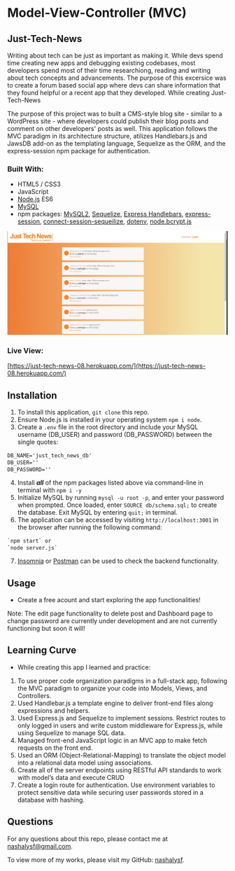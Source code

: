 # Model-View-Controller (MVC)
## Just-Tech-News
Writing about tech can be just as important as making it. While devs spend time creating new apps and debugging existing codebases, most developers spend most of their time researchiong, reading and writing about tech concepts and advancements. The purpose of this excersice was to create a forum based social app where devs can share information that they found helpful or a recent app that they developed. While creating Just-Tech-News

The purpose of this project was to built a CMS-style blog site - similar to a WordPress site - where developers could publish their blog posts and comment on other developers' posts as well. This application follows the MVC paradigm in its architecture structure, atilizes Handlebars.js and JawsDB add-on as the templating language, Sequelize as the ORM, and the express-session npm package for authentication.

### Built With:
- HTML5 / CSS3
- JavaScript
- [Node.js](https://nodejs.org/en/) ES6
- [MySQL](https://dev.mysql.com/doc/)
- npm packages: [MySQL2](https://github.com/sidorares/node-mysql2#readme), [Sequelize](https://sequelize.org/), [Express Handlebars](https://github.com/express-handlebars/express-handlebars), [express-session](https://github.com/expressjs/session#readme), [connect-session-sequeilize](https://github.com/mweibel/connect-session-sequelize), [dotenv](https://github.com/motdotla/dotenv#readme), [node.bcrypt.js](https://github.com/kelektiv/node.bcrypt.js#readme)

![Screenshot.jpg](./public/img/Screenshot.jpg)

### Live View:
[https://just-tech-news-08.herokuapp.com/](https://just-tech-news-08.herokuapp.com/)

## Installation
1. To install this application, `git clone` this repo.
2. Ensure Node.js is installed in your operating system `npm i node`.
3. Create a `.env` file in the root directory and include your MySQL username (DB_USER) and password (DB_PASSWORD) between the single quotes:
```
DB_NAME='just_tech_news_db'
DB_USER=''
DB_PASSWORD=''
```
4. Install ***all*** of the npm packages listed above via command-line in terminal with `npm i -y`
5. Initialize MySQL by running `mysql -u root -p`, and enter your password when prompted. Once loaded, enter `SOURCE db/schema.sql;` to create the database. Exit MySQL by entering `quit;` in terminal.
6. The application can be accessed by visiting `http://localhost:3001` in the browser after running the following command:
```
`npm start` or
`node server.js`
```
7. [Insomnia](https://insomnia.rest/) or [Postman](https://www.postman.com/) can be used to check the backend functionality.

## Usage
* Create a free acount and start exploring the app functionalities!

Note: The edit page functionality to delete post and Dashboard page to change password are currently under development and are not currently functioning but soon it will!

## Learning Curve
* While creating this app I learned and practice:
1. To use proper code organization paradigms in a full-stack app, following the MVC paradigm to organize your code into Models, Views, and Controllers.
2. Used Handlebar.js a template engine to deliver front-end files along expressions and helpers.
3. Used Express.js and Sequelize to implement sessions. Restrict routes to only logged in users and write custom middleware for Express.js, while using Sequelize to manage SQL data.
4. Managed front-end JavaScript logic in an MVC app to make fetch requests on the front end.
5. Used an ORM (Object-Relational-Mapping) to translate the object model into a relational data model using associations.
6. Create all of the server endpoints using RESTful API standards to work with model’s data and execute CRUD 
7. Create a login route for authentication. Use environment variables to protect sensitive data while securing user passwords stored in a database with hashing.

## Questions
For any questions about this repo, please contact me at [nashalysf@gmail.com](mailto:nashalysf@gmail.com).

To view more of my works, please visit my GitHub: [nashalysf](https://github.com/nashalysf).